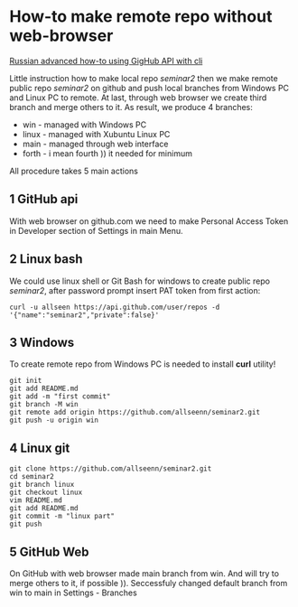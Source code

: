 # How-to make remote repo without web-browser

[Russian advanced how-to using GigHub API with cli](https://github.com/allseenn/git/tree/main/03.Tasks)

Little instruction how to make local repo *seminar2* then we make remote public repo *seminar2* on github and push local branches from Windows PC and Linux PC to remote. At last, through web browser we create third branch and merge others to it.
As result, we produce 4 branches:
+ win - managed with Windows PC 
+ linux - managed with Xubuntu Linux PC
+ main - managed through web interface  
+ forth - i mean fourth )) it needed for minimum

All procedure takes 5 main actions

## 1 GitHub api
With web browser on github.com we need to make Personal Access Token in Developer section of Settings in main Menu.

## 2 Linux bash
We could use linux shell or Git Bash for windows to create public repo *seminar2*, after password prompt insert PAT token from first action:
```
curl -u allseen https://api.github.com/user/repos -d '{"name":"seminar2","private":false}'
```
## 3 Windows
To create remote repo from Windows PC is needed to install **curl** utility!
```
git init
git add README.md
git add -m "first commit"
git branch -M win
git remote add origin https://github.com/allseenn/seminar2.git
git push -u origin win
```
## 4 Linux git
```
git clone https://github.com/allseenn/seminar2.git
cd seminar2
git branch linux
git checkout linux
vim README.md
git add README.md
git commit -m "linux part"
git push
```
## 5 GitHub Web
On GitHub with web browser made main branch from win.
And will try to merge others to it, if possible )).
Seccessfuly changed default branch from win to main
in Settings - Branches
